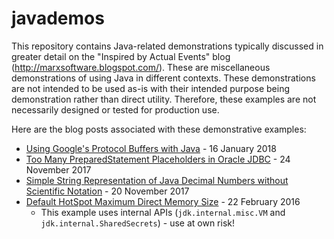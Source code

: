 # javademos
This repository contains Java-related demonstrations typically discussed in greater detail on the "Inspired by Actual Events" blog (http://marxsoftware.blogspot.com/). These are miscellaneous demonstrations of using Java in different contexts. These demonstrations are not intended to be used as-is with their intended purpose being demonstration rather than direct utility. Therefore, these examples are not necessarily designed or tested for production use.

Here are the blog posts associated with these demonstrative examples:

* [Using Google's Protocol Buffers with Java](http://marxsoftware.blogspot.com/2018/01/protocol-buffers-java.html) - 16 January 2018
* [Too Many PreparedStatement Placeholders in Oracle JDBC](http://marxsoftware.blogspot.com/2017/11/too-many-placeholders-ora-01745.html) - 24 November 2017
* [Simple String Representation of Java Decimal Numbers without Scientific Notation](http://marxsoftware.blogspot.com/2017/11/java-decimals-strings.html) - 20 November 2017
* [Default HotSpot Maximum Direct Memory Size](http://marxsoftware.blogspot.com/2016/02/hotspot-maximum-direct-memory-size.html) - 22 February 2016
  * This example uses internal APIs (`jdk.internal.misc.VM` and `jdk.internal.SharedSecrets`) - use at own risk!


